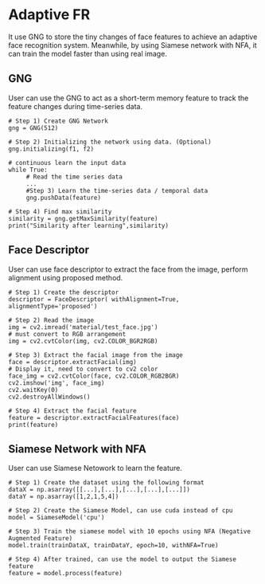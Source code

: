 # Adaptive FR
It use GNG to store the tiny changes of face features to achieve an adaptive face recognition system. Meanwhile, by using Siamese network with NFA, it can train the model faster than using real image.

## GNG
User can use the GNG to act as a short-term memory feature to track the feature changes during time-series data.
```
# Step 1) Create GNG Network
gng = GNG(512)

# Step 2) Initializing the network using data. (Optional)
gng.initializing(f1, f2)

# continuous learn the input data
while True:
     # Read the time series data
     ...
     #Step 3) Learn the time-series data / temporal data
     gng.pushData(feature)

# Step 4) Find max similarity
similarity = gng.getMaxSimilarity(feature)
print("Similarity after learning",similarity)
```
## Face Descriptor
User can use face descriptor to extract the face from the image, perform alignment using proposed method.
```
# Step 1) Create the descriptor
descriptor = FaceDescriptor( withAlignment=True, alignmentType='proposed')

# Step 2) Read the image
img = cv2.imread('material/test_face.jpg')
# must convert to RGB arrangement
img = cv2.cvtColor(img, cv2.COLOR_BGR2RGB)

# Step 3) Extract the facial image from the image
face = descriptor.extractFacial(img)
# Display it, need to convert to cv2 color
face_img = cv2.cvtColor(face, cv2.COLOR_RGB2BGR) 
cv2.imshow('img', face_img) 
cv2.waitKey(0)   
cv2.destroyAllWindows()

# Step 4) Extract the facial feature
feature = descriptor.extractFacialFeatures(face)
print(feature)
```

## Siamese Network with NFA
User can use Siamese Netowork to learn the feature.

```
# Step 1) Create the dataset using the following format
dataX = np.asarray([[...],[...],[...],[...],[...]])
dataY = np.asarray([1,2,1,5,4])

# Step 2) Create the Siamese Model, can use cuda instead of cpu
model = SiameseModel('cpu')

# Step 3) Train the siamese model with 10 epochs using NFA (Negative Augmented Feature)
model.train(trainDataX, trainDataY, epoch=10, withNFA=True)

# Step 4) After trained, can use the model to output the Siamese feature
feature = model.process(feature)
```





